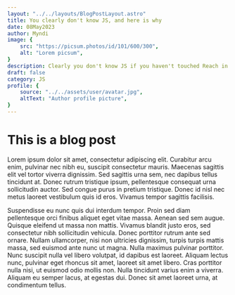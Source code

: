```yaml
---
layout: "../../layouts/BlogPostLayout.astro"
title: You clearly don't know JS, and here is why
date: 08May2023
author: Myndi
image: {
    src: "https://picsum.photos/id/101/600/300",
    alt: "Lorem picsum",
}
description: Clearly you don't know JS if you haven't touched Reach in your life, components are everything.
draft: false
category: JS
profile: {
    source: "../../assets/user/avatar.jpg",
    altText: "Author profile picture",
}
---
```


# This is a blog post

Lorem ipsum dolor sit amet, consectetur adipiscing elit. Curabitur arcu enim, pulvinar nec nibh eu, suscipit consectetur mauris. Maecenas sagittis elit vel tortor viverra dignissim. Sed sagittis urna sem, nec dapibus tellus tincidunt at. Donec rutrum tristique ipsum, pellentesque consequat urna sollicitudin auctor. Sed congue purus in pretium tristique. Donec id nisl nec metus laoreet vestibulum quis id eros. Vivamus tempor sagittis facilisis.

Suspendisse eu nunc quis dui interdum tempor. Proin sed diam pellentesque orci finibus aliquet eget vitae massa. Aenean sed sem augue. Quisque eleifend ut massa non mattis. Vivamus blandit justo eros, sed consectetur nibh sollicitudin vehicula. Donec porttitor rutrum ante sed ornare. Nullam ullamcorper, nisi non ultricies dignissim, turpis turpis mattis massa, sed euismod ante nunc ut magna. Nulla maximus pulvinar porttitor. Nunc suscipit nulla vel libero volutpat, id dapibus est laoreet. Aliquam lectus nunc, pulvinar eget rhoncus sit amet, laoreet sit amet libero. Cras porttitor nulla nisi, ut euismod odio mollis non. Nulla tincidunt varius enim a viverra. Aliquam eu semper lacus, at egestas dui. Donec sit amet laoreet urna, at condimentum tellus.